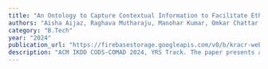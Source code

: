 ```yaml
---
title: "An Ontology to Capture Contextual Information to Facilitate Ethical Decision-making in AI Systems"
authors: "Aisha Aijaz, Raghava Mutharaju, Manohar Kumar, Omkar Chattar and Jainendra Shukla"
category: "B.Tech"
year: "2024"
publication_url: "https://firebasestorage.googleapis.com/v0/b/kracr-website.appspot.com/o/Publications%2FCODS-COMAD_2024_paper_268.pdf?alt=media&token=ea966ca5-bb22-4acf-9260-f1b6d878848b"
description: "ACM IKDD CODS-COMAD 2024, YRS Track. The paper presents an event context module of a larger applied ethics ontology that is able to capture contextual information regarding a scenario where an ethical issue is present."
---
```


